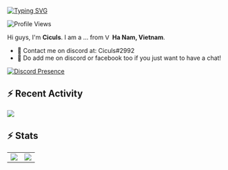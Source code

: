 [![Typing SVG](https://readme-typing-svg.herokuapp.com?font=San+Francisco&pause=1000&color=15F7C7&vCenter=true&width=435&lines=Hey+!+I'm+Ciculs+%2C+Welcome+to+My+Repo)](https://github.com/Ciculs)

![Profile Views](https://komarev.com/ghpvc/?username=Ciculs&color=53ed6b&style=flat-square)

Hi guys, I'm **Ciculs**. I am a ... from <img alt="Vietnamese Flag" src="https://cdn.countryflags.com/thumbs/vietnam/flag-400.png" width="13" /> **Ha Nam, Vietnam**.

- 💼 Contact me on discord at: Ciculs#2992
- 💬 Do add me on discord or facebook too if you just want to have a chat!

[![Discord Presence](https://lanyard.cnrad.dev/api/697320993621803088)](https://discord.com/users/697320993621803088)

<h2>⚡ Recent Activity</h2>
<img align="center" style="padding=0;" src="https://github-readme-activity-graph.vercel.app/graph?username=Ciculs&theme=react-dark&hide_border=true" />

<h2>⚡ Stats</h2>

<!--START_SECTION:waka-->
<!--END_SECTION:waka-->

<p align="left">
 <table>
  <tr>
    <td align="center" style="padding=0;width=50%;">
      <img align="center" style="padding=0;" src="https://github-readme-stats.vercel.app/api?username=Ciculs&count_private=true&show_icons=true&theme=merko&include_all_commits=true" />
    </td>
    <td align="center" style="padding=0;width=50%;">
      <img align="center" style="padding=0;" src="https://github-readme-stats.vercel.app/api/wakatime?username=Ciculs&theme=react&hide_border=true" />
    </td>
  </tr>
</table>
</p>
